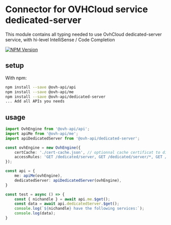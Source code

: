 # Connector for OVHCloud service dedicated-server

This module contains all typing needed to use OvhCloud dedicated-server service, with hi-level IntelliSense / Code Completion

[![NPM Version](https://img.shields.io/npm/v/@ovh-api/dedicated-server.svg?style=flat)](https://www.npmjs.org/package/@ovh-api/dedicated-server)

## setup

With npm:
````bash
npm install --save @ovh-api/api
npm install --save @ovh-api/me
npm install --save @ovh-api/dedicated-server
... Add all APIs you needs
````

## usage

````typescript
import OvhEngine from '@ovh-api/api';
import apiMe from '@ovh-api/me';
import apiDedicatedServer from '@ovh-api/dedicated-server';

const ovhEngine = new OvhEngine({ 
    certCache: './cert-cache.json', // optionnal cache certificat to disk
    accessRules: 'GET /dedicated/server, GET /dedicated/server/*, GET /me', // optionnal limit the requested privileges.
});

const api = {
    me: apiMe(ovhEngine),
    dedicatedServer: apiDedicatedServer(ovhEngine),
}

const test = async () => {
    const { nichandle } = await api.me.$get();
    const data = await api.dedicatedServer.$get();
    console.log(`${nichandle} have the following services:`);
    console.log(data);
}

````